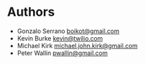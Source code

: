 Authors
=======

- Gonzalo Serrano <boikot@gmail.com>
- Kevin Burke <kevin@twilio.com>
- Michael Kirk <michael.john.kirk@gmail.com>
- Peter Wallin <pwallin@gmail.com>
